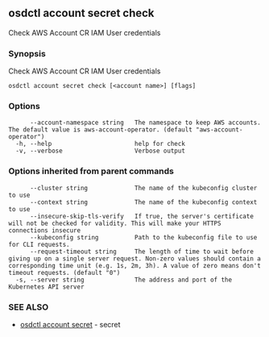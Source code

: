 ## osdctl account secret check

Check AWS Account CR IAM User credentials

### Synopsis

Check AWS Account CR IAM User credentials

```
osdctl account secret check [<account name>] [flags]
```

### Options

```
      --account-namespace string   The namespace to keep AWS accounts. The default value is aws-account-operator. (default "aws-account-operator")
  -h, --help                       help for check
  -v, --verbose                    Verbose output
```

### Options inherited from parent commands

```
      --cluster string             The name of the kubeconfig cluster to use
      --context string             The name of the kubeconfig context to use
      --insecure-skip-tls-verify   If true, the server's certificate will not be checked for validity. This will make your HTTPS connections insecure
      --kubeconfig string          Path to the kubeconfig file to use for CLI requests.
      --request-timeout string     The length of time to wait before giving up on a single server request. Non-zero values should contain a corresponding time unit (e.g. 1s, 2m, 3h). A value of zero means don't timeout requests. (default "0")
  -s, --server string              The address and port of the Kubernetes API server
```

### SEE ALSO

* [osdctl account secret](osdctl_account_secret.md)	 - secret <command>


